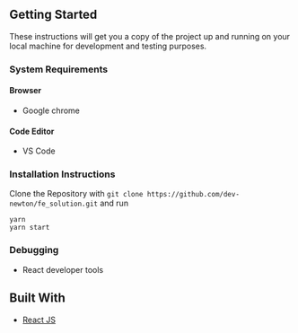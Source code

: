 ## Getting Started

These instructions will get you a copy of the project up and running on your local machine for development and testing purposes. 

### System Requirements
#### Browser
- Google chrome

#### Code Editor
- VS Code

### Installation Instructions

Clone the Repository with `git clone https://github.com/dev-newton/fe_solution.git` and run

```
yarn
yarn start
```

### Debugging
- React developer tools

## Built With

- [React JS](https://reactjs.org/)
